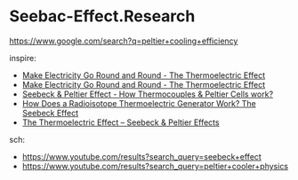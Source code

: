 # Seebac-Effect.Research
https://www.google.com/search?q=peltier+cooling+efficiency

inspire:
- [Make Electricity Go Round and Round - The Thermoelectric Effect](https://youtu.be/O6waiEeXDGo)
- [Make Electricity Go Round and Round - The Thermoelectric Effect](https://youtu.be/O6waiEeXDGo)
- [Seebeck & Peltier Effect - How Thermocouples & Peltier Cells work?](https://youtu.be/PccE4WcfnAw)
- [How Does a Radioisotope Thermoelectric Generator Work? The Seebeck Effect](https://youtu.be/l-Puj0uyCAg)
- [The Thermoelectric Effect – Seebeck & Peltier Effects](https://youtu.be/cZodo_BxBIo)

sch:
- https://www.youtube.com/results?search_query=seebeck+effect
- https://www.youtube.com/results?search_query=peltier+cooler+physics
